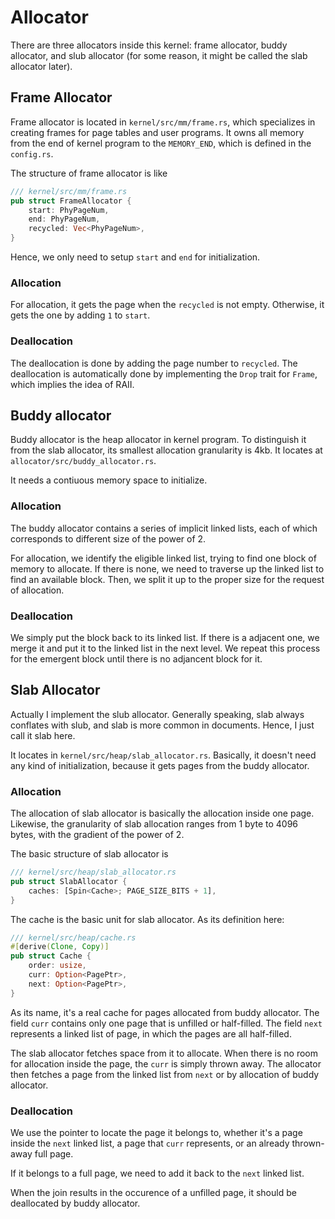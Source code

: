 # Allocator

There are three allocators inside this kernel: frame allocator, buddy allocator, and slub allocator (for some reason, it might be called the slab allocator later).

## Frame Allocator

Frame allocator is located in `kernel/src/mm/frame.rs`, which specializes in creating frames for page tables and user programs. It owns all memory from the end of kernel program to the `MEMORY_END`, which is defined in the `config.rs`.

The structure of frame allocator is like

```rust
/// kernel/src/mm/frame.rs
pub struct FrameAllocator {
    start: PhyPageNum,
    end: PhyPageNum,
    recycled: Vec<PhyPageNum>,
}
```

Hence, we only need to setup `start` and `end` for initialization.

### Allocation

For allocation, it gets the page when the `recycled` is not empty. Otherwise, it gets the one by adding `1` to `start`.

### Deallocation

The deallocation is done by adding the page number to `recycled`. The deallocation is automatically done by implementing the `Drop` trait for `Frame`, which implies the idea of RAII.

## Buddy allocator

Buddy allocator is the heap allocator in kernel program. To distinguish it from the slab allocator, its smallest allocation granularity is 4kb. It locates at `allocator/src/buddy_allocator.rs`. 

It needs a contiuous memory space to initialize. 

### Allocation

The buddy allocator contains a series of implicit linked lists, each of which corresponds to different size of the power of 2. 

For allocation, we identify the eligible linked list, trying to find one block of memory to allocate. If there is none, we need to traverse up the linked list to find an available block. Then, we split it up to the proper size for the request of allocation. 

### Deallocation

We simply put the block back to its linked list. If there is a adjacent one, we merge it and put it to the linked list in the next level. We repeat this process for the emergent block until there is no adjancent block for it. 

## Slab Allocator

Actually I implement the slub allocator. Generally speaking, slab always conflates with slub, and slab is more common in documents. Hence, I just call it slab here.

It locates in `kernel/src/heap/slab_allocator.rs`. Basically, it doesn't need any kind of initialization, because it gets pages from the buddy allocator.

### Allocation

The allocation of slab allocator is basically the allocation inside one page. Likewise, the granularity of slab allocation ranges from 1 byte to 4096 bytes, with the gradient of the power of 2. 

The basic structure of slab allocator is

```rust
/// kernel/src/heap/slab_allocator.rs
pub struct SlabAllocator {
    caches: [Spin<Cache>; PAGE_SIZE_BITS + 1],
}
```

The cache is the basic unit for slab allocator. As its definition here:

```rust
/// kernel/src/heap/cache.rs
#[derive(Clone, Copy)]
pub struct Cache {
    order: usize,
    curr: Option<PagePtr>,
    next: Option<PagePtr>,
}
```

As its name, it's a real cache for pages allocated from buddy allocator. The field `curr` contains only one page that is unfilled or half-filled. The field `next` represents a linked list of page, in which the pages are all half-filled.

The slab allocator fetches space from it to allocate. When there is no room for allocation inside the page, the `curr` is simply thrown away. The allocator then fetches a page from the linked list from `next` or by allocation of buddy allocator. 

### Deallocation

We use the pointer to locate the page it belongs to, whether it's a page inside the `next` linked list, a page that `curr` represents, or an already thrown-away full page. 

If it belongs to a full page, we need to add it back to the `next` linked list. 

When the join results in the occurence of a unfilled page, it should be deallocated by buddy allocator.